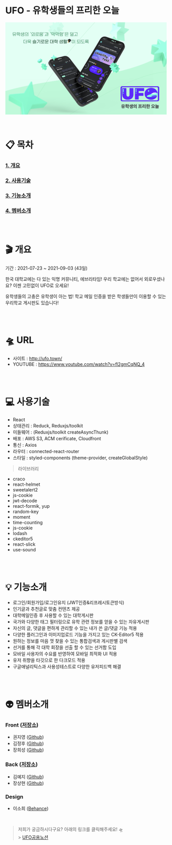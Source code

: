 # UFO - 유학생들의 프리한 오늘

![ufo-town](./final-project/src/Assets/Banner/UFO.png)
<br/>

<br/>

# 📋 목차

### [1. 개요](#-🎬-개요)

### [2. 사용기술](#-💻-사용기술)

### [3. 기능소개](#-💡-기능소개)

### [4. 멤버소개](#-👽-멤버소개)

<br/>
<br/>

# 🎬 개요

기간 : 2021-07-23 ~ 2021-09-03 (43일)

한국 대학교에는 다 있는 익명 커뮤니티, 에브리타임! 우리 학교에는 없어서 외로우셨나요? 이젠 고민없이 UFO로 오세요!
<br/>

유학생들의 고충은 유학생이 아는 법! 학교 메일 인증을 받은 학생들만이 이용할 수 있는 우리학교 게시판도 있습니다!

<br/>
<br/>

# 🛸 URL

-   사이트 : http://ufo.town/
-   YOUTUBE : https://www.youtube.com/watch?v=fl2gmCqNQ_4

<br/>
<br/>

# 💻 사용기술

-   React
-   상태관리 : Reduck, Reduxjs/toolkit
-   미들웨어 : (Reduxjs/toolkit createAsyncThunk)
-   배포 : AWS S3, ACM cerificate, Cloudfront
-   통신 : Axios
-   라우터 : connected-react-router
-   스타일 : styled-components (theme-provider, createGlobalStyle)

> 라이브러리

-   craco
-   react-helmet
-   sweetalert2
-   js-cookie
-   jwt-decode
-   react-formik, yup
-   random-key
-   moment
-   time-counting
-   js-cookie
-   lodash
-   ckeditor5
-   react-slick
-   use-sound

<br/>
<br/>

# 💡 기능소개

-   로그인/회원가입/로그인유지 (JWT인증&리프레시토큰방식)
-   인기글과 추천글로 맞춤 컨텐츠 제공
-   대학메일인증 후 사용할 수 있는 대학게시판
-   국가와 다양한 태그 필터링으로 유학 관련 정보를 얻을 수 있는 자유게시판
-   자신의 글, 댓글을 편하게 관리할 수 있는 내가 쓴 글/댓글 기능 적용
-   다양한 플러그인과 이미지업로드 기능을 가지고 있는 CK-Editor5 적용
-   원하는 정보를 마음 껏 찾을 수 있는 통합검색과 게시판별 검색
-   선거를 통해 각 대학 회장을 선출 할 수 있는 선거함 도입
-   모바일 사용자의 수요를 반영하여 모바일 최적화 UI 적용
-   유저 취향을 타깃으로 한 다크모드 적용
-   구글애널리틱스과 사용성테스트로 다양한 유저피드백 해결

<br/>
<br/>

# 👽 멤버소개

### Front ([저장소](https://github.com/hanghae99-final-3/UFO-frontend))

-   권지영 ([Github](https://github.com/che-ri))
-   김정후 ([Github](https://github.com/Kim-junghoo))
-   장희성 ([Github](https://github.com/heesungjang))

### Back  ([저장소](https://github.com/hanghae99-final-3/ufo-backend))

-   김예지 ([Github](https://github.com/yzkim9501))
-   장상현 ([Github](https://github.com/firstquarter-J))

### Design

-   이소희 ([Behance](https://www.behance.net/esop06012f8b))

<br/>

> 저희가 궁금하시다구요? 아래의 링크를 클릭해주세요! 🛸 <br/> > [UFO공용노션](https://yzkim.notion.site/UFO-32105e9124b94b4faae28574d416cb72)

<br/>
<br/>
